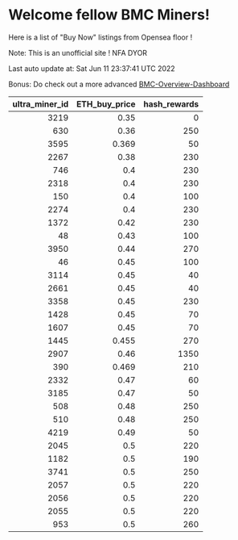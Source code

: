 # Welcome fellow BMC Miners!
Here is a list of "Buy Now" listings from Opensea floor !

Note: This is an unofficial site ! NFA DYOR

Last auto update at: Sat Jun 11 23:37:41 UTC 2022

Bonus: Do check out a more advanced [BMC-Overview-Dashboard](https://dune.com/defifunk/BMC-Overview-Dashboard)


|   ultra_miner_id |   ETH_buy_price |   hash_rewards |
|-----------------:|----------------:|---------------:|
|             3219 |           0.35  |              0 |
|              630 |           0.36  |            250 |
|             3595 |           0.369 |             50 |
|             2267 |           0.38  |            230 |
|              746 |           0.4   |            230 |
|             2318 |           0.4   |            230 |
|              150 |           0.4   |            100 |
|             2274 |           0.4   |            230 |
|             1372 |           0.42  |            230 |
|               48 |           0.43  |            100 |
|             3950 |           0.44  |            270 |
|               46 |           0.45  |            100 |
|             3114 |           0.45  |             40 |
|             2661 |           0.45  |             40 |
|             3358 |           0.45  |            230 |
|             1428 |           0.45  |             70 |
|             1607 |           0.45  |             70 |
|             1445 |           0.455 |            270 |
|             2907 |           0.46  |           1350 |
|              390 |           0.469 |            210 |
|             2332 |           0.47  |             60 |
|             3185 |           0.47  |             50 |
|              508 |           0.48  |            250 |
|              510 |           0.48  |            250 |
|             4219 |           0.49  |             50 |
|             2045 |           0.5   |            220 |
|             1182 |           0.5   |            190 |
|             3741 |           0.5   |            250 |
|             2057 |           0.5   |            220 |
|             2056 |           0.5   |            220 |
|             2055 |           0.5   |            220 |
|              953 |           0.5   |            260 |